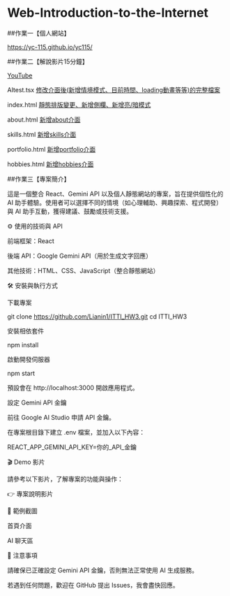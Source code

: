 # Web-Introduction-to-the-Internet

##作業一【個人網站】

https://yc-115.github.io/yc115/

##作業二【解說影片15分鐘】

[YouTube](https://youtu.be/TclBcOZJL8M)

AItest.tsx [修改介面後(新增情境模式、目前時間、loading動畫等等)的完整檔案](https://github.com/yc-115/yc115/blob/8a306b83a59b8ede051b4bbc92f06982d9654cb6/web/app/(tabs)/AItest.tsx)

index.html [靜態排版變更、新增側欄、新增亮/暗模式](https://github.com/yc-115/yc115/blob/9f595e9e8147936c1b2c56efdf16f38b65e76aa9/index.html)

about.html [新增about介面](https://github.com/yc-115/yc115/blob/9f595e9e8147936c1b2c56efdf16f38b65e76aa9/about.html)

skills.html [新增skills介面](https://github.com/yc-115/yc115/blob/9f595e9e8147936c1b2c56efdf16f38b65e76aa9/skills.html)

portfolio.html [新增portfolio介面](https://github.com/yc-115/yc115/blob/9f595e9e8147936c1b2c56efdf16f38b65e76aa9/portfolios.html)

hobbies.html [新增hobbies介面](https://github.com/yc-115/yc115/blob/9f595e9e8147936c1b2c56efdf16f38b65e76aa9/hobbies.html)

##作業三【專案簡介】

這是一個整合 React、Gemini API 以及個人靜態網站的專案，旨在提供個性化的 AI 助手體驗。使用者可以選擇不同的情境（如心理輔助、興趣探索、程式開發）與 AI 助手互動，獲得建議、鼓勵或技術支援。

⚙️ 使用的技術與 API

前端框架：React

後端 API：Google Gemini API（用於生成文字回應）

其他技術：HTML、CSS、JavaScript（整合靜態網站）

🛠️ 安裝與執行方式

下載專案

git clone https://github.com/Lianin1/ITTI_HW3.git
cd ITTI_HW3


安裝相依套件

npm install


啟動開發伺服器

npm start


預設會在 http://localhost:3000
 開啟應用程式。

設定 Gemini API 金鑰

前往 Google AI Studio
 申請 API 金鑰。

在專案根目錄下建立 .env 檔案，並加入以下內容：

REACT_APP_GEMINI_API_KEY=你的_API_金鑰

🎬 Demo 影片

請參考以下影片，了解專案的功能與操作：

👉 專案說明影片

📸 範例截圖

首頁介面

AI 聊天區

📝 注意事項

請確保已正確設定 Gemini API 金鑰，否則無法正常使用 AI 生成服務。

若遇到任何問題，歡迎在 GitHub 提出 Issues，我會盡快回應。
